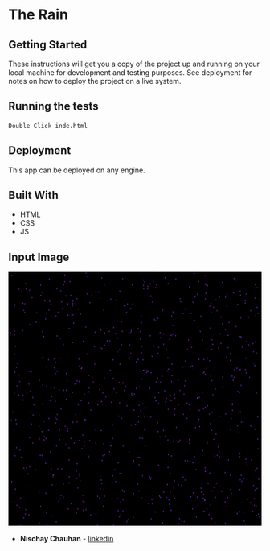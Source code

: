 # The Rain

## Getting Started

These instructions will get you a copy of the project up and running on your local machine for development and testing purposes. See deployment for notes on how to deploy the project on a live system.

## Running the tests

```
Double Click inde.html
```


## Deployment

This app can be deployed on any engine. 

## Built With

* HTML
* CSS
* JS

## Input Image
![img1](https://github.com/NischayChauhan/TheRain/blob/master/canvas.png)

* **Nischay Chauhan** - [linkedin](https://www.linkedin.com/in/nischaychauhan/)
